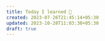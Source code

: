```yaml
---
title: Today I learned 📙
created: 2023-07-26T21:45:14+05:30
updated: 2023-10-28T11:03:30+05:30
draft: true
---
```

